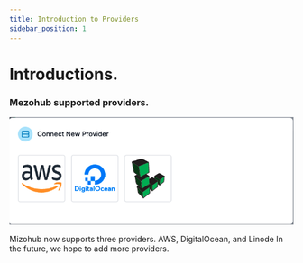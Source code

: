 ```yaml
---
title: Introduction to Providers
sidebar_position: 1
---
```

# Introductions.

### Mezohub supported providers.
![Mezohub](./img/providers.png)

Mizohub now supports three providers. AWS, DigitalOcean, and Linode In the future, we hope to add more providers.
